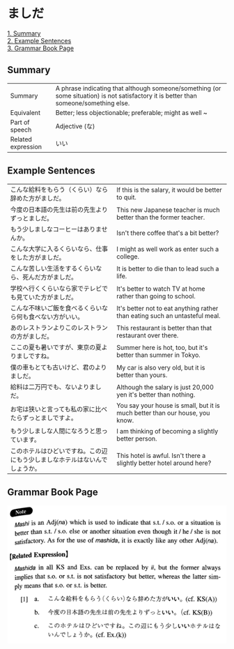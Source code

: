 # ましだ

[1. Summary](#summary)<br>
[2. Example Sentences](#example-sentences)<br>
[3. Grammar Book Page](#grammar-book-page)<br>


## Summary

<table><tr>   <td>Summary</td>   <td>A phrase indicating that although someone/something (or some situation) is not satisfactory it is better than someone/something else.</td></tr><tr>   <td>Equivalent</td>   <td>Better; less objectionable; preferable; might as well ~</td></tr><tr>   <td>Part of speech</td>   <td>Adjective (な)</td></tr><tr>   <td>Related expression</td>   <td>いい</td></tr></table>

## Example Sentences

<table><tr>   <td>こんな給料をもらう（くらい）なら辞めた方がましだ。</td>   <td>If this is the salary, it would be better to quit.</td></tr><tr>   <td>今度の日本語の先生は前の先生よりずっとましだ。</td>   <td>This new Japanese teacher is much better than the former teacher.</td></tr><tr>   <td>もう少しましなコーヒーはありませんか。</td>   <td>Isn't there coffee that's a bit better?</td></tr><tr>   <td>こんな大学に入るくらいなら、仕事をした方がましだ。</td>   <td>I might as well work as enter such a college.</td></tr><tr>   <td>こんな苦しい生活をするくらいなら、死んだ方がましだ。</td>   <td>It is better to die than to lead such a life.</td></tr><tr>   <td>学校へ行くくらいなら家でテレビでも見ていた方がましだ。</td>   <td>It's better to watch TV at home rather than going to school.</td></tr><tr>   <td>こんな不味いご飯を食べるくらいなら何も食べない方がいい。</td>   <td>It's better not to eat anything rather than eating such an untasteful meal.</td></tr><tr>   <td>あのレストランよりこのレストランの方がましだ。</td>   <td>This restaurant is better than that restaurant over there.</td></tr><tr>   <td>ここの夏も暑いですが、東京の夏よりましですね。</td>   <td>Summer here is hot, too, but it's better than summer in Tokyo.</td></tr><tr>   <td>僕の車もとても古いけど、君のよりましだ。</td>   <td>My car is also very old, but it is better than yours.</td></tr><tr>   <td>給料は二万円でも、ないよりましだ。</td>   <td>Although the salary is just 20,000 yen it's better than nothing.</td></tr><tr>   <td>お宅は狭いと言っても私の家に比べたらずっとましですよ。</td>   <td>You say your house is small, but it is much better than our house, you know.</td></tr><tr>   <td>もう少しましな人間になろうと思っています。</td>   <td>I am thinking of becoming a slightly better person.</td></tr><tr>   <td>このホテルはひどいですね。この辺にもう少しましなホテルはないんでしょうか。</td>   <td>This hotel is awful. Isn't there a slightly better hotel around here?</td></tr></table>

## Grammar Book Page

![](../img/Intermediateましだ.png)

